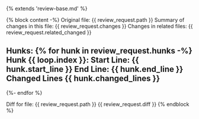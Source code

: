 {% extends 'review-base.md' %}

{% block content -%}
Original file: {{ review_request.path }}
Summary of changes in this file: {{ review_request.changes }}
Changes in related files: {{ review_request.related_changed }}

Hunks:
{% for hunk in review_request.hunks -%}
Hunk {{ loop.index }}:
    Start Line: {{ hunk.start_line }}
    End Line: {{ hunk.end_line }}
    Changed Lines {{ hunk.changed_lines }}
----------
{%- endfor %}

Diff for file: {{ review_request.path }}
{{ review_request.diff }}
{% endblock %}